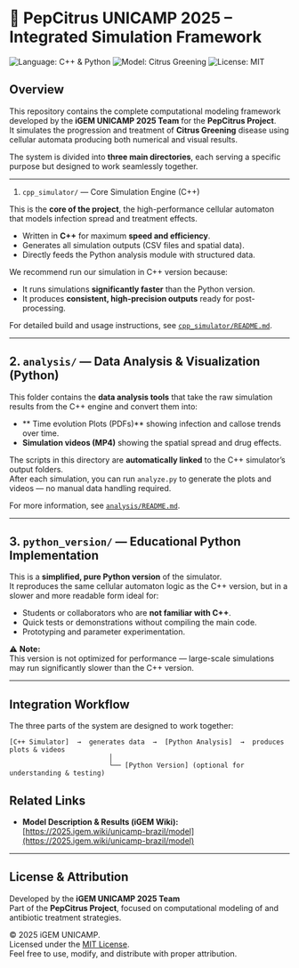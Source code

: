 # 🍊 PepCitrus UNICAMP 2025 – Integrated Simulation Framework

![Language: C++ & Python](https://img.shields.io/badge/Languages-C++%20%26%20Python-blue.svg)
![Model: Citrus Greening](https://img.shields.io/badge/Model-Citrus%20Greening%20Simulation-green.svg)
![License: MIT](https://img.shields.io/badge/License-MIT-yellow.svg)

## Overview

This repository contains the complete computational modeling framework developed by the **iGEM UNICAMP 2025 Team** for the **PepCitrus Project**.  
It simulates the progression and treatment of **Citrus Greening** disease using cellular automata producing both numerical and visual results.

The system is divided into **three main directories**, each serving a specific purpose but designed to work seamlessly together.

---

1. `cpp_simulator/` — Core Simulation Engine (C++)

This is the **core of the project**, the high-performance cellular automaton that models infection spread and treatment effects.

- Written in **C++** for maximum **speed and efficiency**.  
- Generates all simulation outputs (CSV files and spatial data).  
- Directly feeds the Python analysis module with structured data.

We recommend run our simulation in C++ version because:
- It runs simulations **significantly faster** than the Python version.  
- It produces **consistent, high-precision outputs** ready for post-processing.  

For detailed build and usage instructions, see [`cpp_simulator/README.md`](cpp_simulator/README.md).

---

## 2. `analysis/` — Data Analysis & Visualization (Python)

This folder contains the **data analysis tools** that take the raw simulation results from the C++ engine and convert them into:
- ** Time evolution Plots (PDFs)** showing infection and callose trends over time.
- **Simulation videos (MP4)** showing the spatial spread and drug effects.

The scripts in this directory are **automatically linked** to the C++ simulator’s output folders.  
After each simulation, you can run `analyze.py` to generate the plots and videos — no manual data handling required.

For more information, see [`analysis/README.md`](analysis/README.md).

---

## 3. `python_version/` — Educational Python Implementation

This is a **simplified, pure Python version** of the simulator.  
It reproduces the same cellular automaton logic as the C++ version, but in a slower and more readable form ideal for:
- Students or collaborators who are **not familiar with C++**.  
- Quick tests or demonstrations without compiling the main code.  
- Prototyping and parameter experimentation.

⚠️ **Note:**  
This version is not optimized for performance — large-scale simulations may run significantly slower than the C++ version.

---

## Integration Workflow

The three parts of the system are designed to work together:

```
[C++ Simulator]  →  generates data  →  [Python Analysis]  →  produces plots & videos
                         │
                         └── [Python Version] (optional for understanding & testing)
```



##  Related Links

-  **Model Description & Results (iGEM Wiki):**  
  [https://2025.igem.wiki/unicamp-brazil/model](https://2025.igem.wiki/unicamp-brazil/model)

---

## License & Attribution

Developed by the **iGEM UNICAMP 2025 Team**  
Part of the **PepCitrus Project**, focused on computational modeling of  and antibiotic treatment strategies.  

© 2025 iGEM UNICAMP.  
Licensed under the [MIT License](https://opensource.org/licenses/MIT).  
Feel free to use, modify, and distribute with proper attribution.
